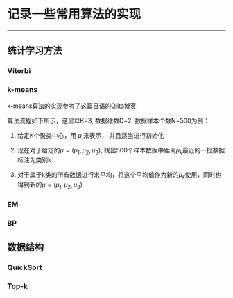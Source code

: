 # 记录一些常用算法的实现
***

## 统计学习方法

### Viterbi

### k-means

k-means算法的实现参考了这篇日语的[Qiita博客](https://qiita.com/kenmatsu4/items/59ea3e5dfa3d4c161efb)

算法流程如下所示，这里以K=3, 数据维数D=2, 数据样本个数N=500为例：

1. 给定K个聚类中心，用 $\mu$ 来表示， 并且适当进行初始化

2. 现在对于给定的$\mu = (\mu_1,\mu_2,\mu_3)$, 找出500个样本数据中距离$\mu_k$最近的一批数据标注为类别k

3. 对于属于k类的所有数据进行求平均，将这个平均值作为新的$\mu_k$使用，同时也得到新的$\mu = (\mu_1, \mu_2, \mu_3)$

### EM

### BP

## 数据结构

### QuickSort

### Top-k


